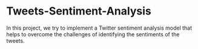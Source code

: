 # Tweets-Sentiment-Analysis
In this project, we try to implement a Twitter sentiment analysis model that helps to overcome the challenges of identifying the sentiments of the tweets.
